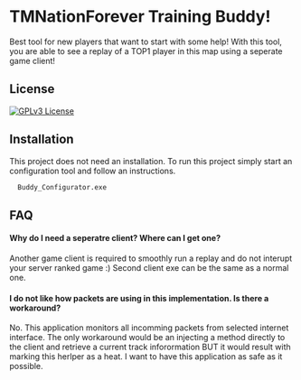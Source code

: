 
# TMNationForever Training Buddy!

Best tool for new players that want to start with some help!
With this tool, you are able to see a replay of a TOP1 player in this map using a seperate game client!



## License
[![GPLv3 License](https://img.shields.io/badge/License-GPL%20v3-yellow.svg)](https://opensource.org/licenses/)

## Installation

This project does not need an installation. 
To run this project simply start an configuration tool and follow an instructions. 
```bash
  Buddy_Configurator.exe
```

## FAQ

#### Why do I need a seperatre client? Where can I get one?

Another game client is required to smoothly run a replay and do not interupt your server ranked game :)
Second client exe can be the same as a normal one.

#### I do not like how packets are using in this implementation. Is there a workaround?

No. This application monitors all incomming packets from selected internet interface. The only workaround would be an injecting a method directly to the client and retrieve a current track inforormation BUT it would result with marking this herlper as a heat. I want to have this application as safe as it possible.
